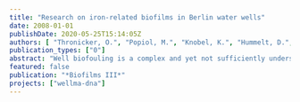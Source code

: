 ```yaml
---
title: "Research on iron-related biofilms in Berlin water wells"
date: 2008-01-01
publishDate: 2020-05-25T15:14:05Z
authors: [ "Thronicker, O.", "Popiol, M.", "Knobel, K.", "Hummelt, D.", "Szewzyk, U." ]
publication_types: ["0"]
abstract: "Well biofouling is a complex and yet not sufficiently understood process. Water wells represent a unique habitat, since they create a link between the anaerobic ground water, containing Fe(II) and the aerobic surface. These special conditions set ideal conditions for the growth of iron bacteria (Stuetz and McLaughlan, 2004). Some of these bacteria are known to be responsible for well clogging by precipitation of iron hydroxides (Cullimore, 1999). The consistency of the ochres can range from soft and bulky to solid and compact. The type of deposit strongly depends on the dominant species of bacteria at the well screen and inside the gravel pack. Within this project (WellMa) a sampling system was created, which allowed the collection of unaffected biofilm samples from inside the wells. The samples were microscopically examined, DNA was extracted and community profiles were created."
featured: false
publication: "*Biofilms III*"
projects: ["wellma-dna"]
---
```


